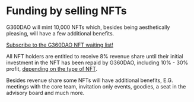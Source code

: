 # Funding by selling NFTs

G360DAO will mint 10,000 NFTs which, besides being aesthetically pleasing, will have a few additional benefits.&#x20;

[Subscribe to the G360DAO NFT waiting list!](https://guardian360.activehosted.com/f/85)

All NFT holders are entitled to receive 8% revenue share until their initial investment in the NFT has been repaid by G360DAO, including 10% - 30% profit, [depending on the type of NFT](https://mirror.xyz/g360dao.eth/ANtQJ1DooE1qBeMZ44qZ3WUTw\_bhVPjJ5k9ci52YkM4).&#x20;

Besides revenue share some NFTs will have additional benefits, E.G. meetings with the core team, invitation only events, goodies, a seat in the advisory board and much more.
